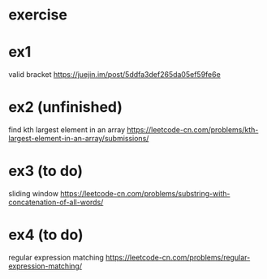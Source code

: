 # exercise

# ex1
valid bracket 
https://juejin.im/post/5ddfa3def265da05ef59fe6e

# ex2 (unfinished)
find kth largest element in an array
https://leetcode-cn.com/problems/kth-largest-element-in-an-array/submissions/

# ex3 (to do)
sliding window
https://leetcode-cn.com/problems/substring-with-concatenation-of-all-words/

# ex4 (to do)
regular expression matching
https://leetcode-cn.com/problems/regular-expression-matching/
